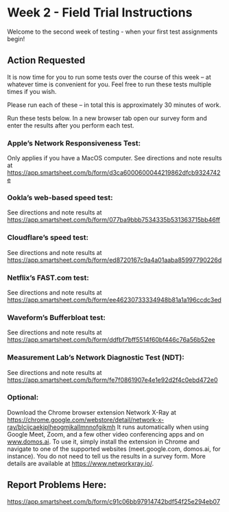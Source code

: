 # Week 2 - Field Trial Instructions

Welcome to the second week of testing - when your first test assignments begin!

## Action Requested
It is now time for you to run some tests over the course of this week – at whatever time is convenient for you. 
Feel free to run these tests multiple times if you wish.  

Please run each of these – in total this is approximately 30 minutes of work. 

Run these tests below. In a new browser tab open our survey form and enter the results after you perform each test.  

### Apple’s Network Responsiveness Test:
Only applies if you have a MacOS computer. 
See directions and note results at https://app.smartsheet.com/b/form/d3ca6000600044219862dfcb9324742e

### Ookla’s web-based speed test:
See directions and note results at https://app.smartsheet.com/b/form/077ba9bbb7534335b531363715bb46ff

###  Cloudflare’s speed test: 
See directions and note results at https://app.smartsheet.com/b/form/ed8720167c9a4a01aaba85997790226d

### Netflix’s FAST.com test: 
See directions and note results at https://app.smartsheet.com/b/form/ee46230733334948b81a1a196ccdc3ed

### Waveform’s Bufferbloat test: 
See directions and note results at https://app.smartsheet.com/b/form/ddfbf7bff5514f60bf446c76a56b52ee

### Measurement Lab’s Network Diagnostic Test (NDT):
See directions and note results at https://app.smartsheet.com/b/form/fe7f0861907e4e1e92d2f4c0ebd472e0 

### Optional: 
Download the Chrome browser extension Network X-Ray at https://chrome.google.com/webstore/detail/network-x-ray/blcijcaekjplheogmjkallmnnofgikmh 
It runs automatically when using Google Meet, Zoom, and a few other video conferencing apps and on www.domos.ai. 
To use it, simply install the extension in Chrome and navigate to one of the supported websites 
(meet.google.com, domos.ai, for instance). You do not need to tell us the results in a survey form. More details are 
available at https://www.networkxray.io/. 

## Report Problems Here: 
https://app.smartsheet.com/b/form/c91c06bb97914742bdf54f25e294eb07
